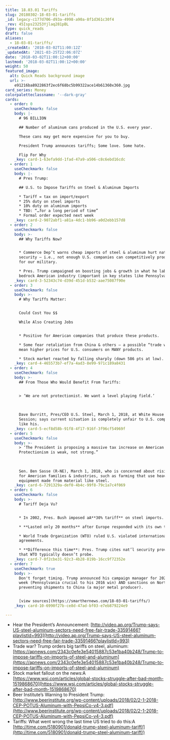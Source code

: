 ```yaml
---
title: 18.03.01 Tariffs
slug: 20180302-18-03-01-tariffs
_id: legacy-c177d706-d93a-4998-a90a-8f1d361c30f4
_rev: 45Isps23253Yjlaq281pBL
type: quick_reads
draft: false
aliases:
  - 18-03-01-tariffs/
_createdAt: '2018-03-02T11:00:12Z'
_updatedAt: '2021-03-25T22:06:07Z'
date: '2018-03-02T11:00:12+00:00'
lastmod: '2018-03-02T11:00:12+00:00'
weight: 50
featured_image:
  alt: Quick Reads background image
  url: >-
    e91216ba8922863f2ec6f68bc5b99322ace14b61360x360.jpg
card_series: Money
colorpaletteclassname: '--dark-gray'
cards:
  - order: 0
    useCheckmark: false
    body: |-
      # 96 BILLION

      ## Number of aluminum cans produced in the U.S. every year.

      These cans may get more expensive for you to buy.

      President Trump announces tariffs; Some love. Some hate.

      Flip For Why
    _key: card-1-63efa9dd-1fad-47a9-a506-c8c6ebd16cdc
  - order: 1
    useCheckmark: false
    body: |-
      # Pres Trump:

      ## U.S. to Impose Tariffs on Steel & Aluminum Imports

      * Tariff = tax on import/export
      * 25% duty on steel imports
      * 10% duty on aluminum imports
      * TBD: “…for a long period of time”
      * Formal order expected next week
    _key: card-2-9072abf1-a81a-4dc1-bb96-a0d2ebb157d8
  - order: 2
    useCheckmark: false
    body: >-
      ## Why Tariffs Now?


      * Commerce Dep’t warns cheap imports of steel & aluminum hurt nat’l
      security – i.e., not enough U.S. companies can competitively produce metal
      for our military.

      * Pres. Trump campaigned on boosting jobs & growth in what he labeled a
      bedrock American industry (important in key states like Pennsylvania).
    _key: card-3-52343c74-d39d-451d-b532-aae75087f90e
  - order: 3
    useCheckmark: false
    body: >-
      # Why Tariffs Matter:


      Could Cost You $$  

      While Also Creating Jobs


      * Positive for American companies that produce these products.

      * Some fear retaliation from China & others – a possible “trade war” could
      mean higher prices for U.S. consumers on MANY products.

      * Stock market reacted by falling sharply (down 586 pts at low).
    _key: card-4-465573b7-ef7a-4ad3-8e99-971c189a8431
  - order: 4
    useCheckmark: false
    body: >-
      ## From Those Who Would Benefit From Tariffs:


      > ‘We are not protectionist. We want a level playing field.’  
        
        
        
      Dave Burritt, Pres/CEO U.S. Steel, March 1, 2018, at White House Listening
      Session; says current situation is completely unfair to U.S. companies
      like his.
    _key: card-5-ecf8d58b-91f8-4f17-916f-3f96cf54969f
  - order: 5
    useCheckmark: false
    body: >-
      > ‘The President is proposing a massive tax increase on American families.
      Protectionism is weak, not strong.”  
        
        
        
      Sen. Ben Sasse (R-NE), March 1, 2018, who is concerned about rising prices
      for American families & industries, such as farming that use heavy
      equipment made from material like steel.
    _key: card-6-7291329a-def0-4b4c-99f8-79c1a7c4f069
  - order: 6
    useCheckmark: false
    body: >-
      # Tariff Deja Vu?


      * In 2002, Pres. Bush imposed aA**30% tariff** on steel imports.

      * **Lasted only 20 months** after Europe responded with its own tariffs.

      * World Trade Organization (WTO) ruled U.S. violated international trade
      agreements.

      * **Difference this time**: Pres. Trump cites nat’l security provision
      that WTO typically doesn’t probe.
    _key: card-7-0f2cbe31-92c3-4b28-819b-16cc9f72352e
  - order: 7
    useCheckmark: true
    body: >-
      Don't forget timing. Trump announced his campaign manager for 2020 this
      week (Pennsylvania crucial to his 2016 win) AND sanctions on North Korea,
      preventing shipments to China (a major metal producer).


      [view sources](https://smarthernews.com/18-03-01-tariffs/)
    _key: card-10-6990f27b-ce8d-47ad-bf03-e7eb879224e9

---
```

* Hear the President’s Announcement: [http://video.ap.org/Trump-says-US-steel-aluminum-sectors-need-free-fair-trade-33591466?playlistId=993](http://video.ap.org/Trump-says-US-steel-aluminum-sectors-need-free-fair-trade-33591466?playlistId=993)
* Trade war? Trump orders big tariffs on steel, aluminum: [https://apnews.com/2343c0efe3e54015887c53e1ba40b248/Trump-to-impose-tariffs-on-imports-of-steel-and-aluminum](https://apnews.com/2343c0efe3e54015887c53e1ba40b248/Trump-to-impose-tariffs-on-imports-of-steel-and-aluminum)
* Stock market fallout on the news:A [https://www.wsj.com/articles/global-stocks-struggle-after-bad-month-1519868670](https://www.wsj.com/articles/global-stocks-struggle-after-bad-month-1519868670)
* Beer Institute’s Warning to President Trump: [http://www.beerinstitute.org/wp-content/uploads/2018/02/2-1-2018-CEP-POTUS-Aluminum-with-PepsiCo-v4-3.pdf](http://www.beerinstitute.org/wp-content/uploads/2018/02/2-1-2018-CEP-POTUS-Aluminum-with-PepsiCo-v4-3.pdf)
* Tariffs: What went wrong the last time US tried to do this:A [http://time.com/5180901/donald-trump-steel-aluminum-tariff/](http://time.com/5180901/donald-trump-steel-aluminum-tariff/)